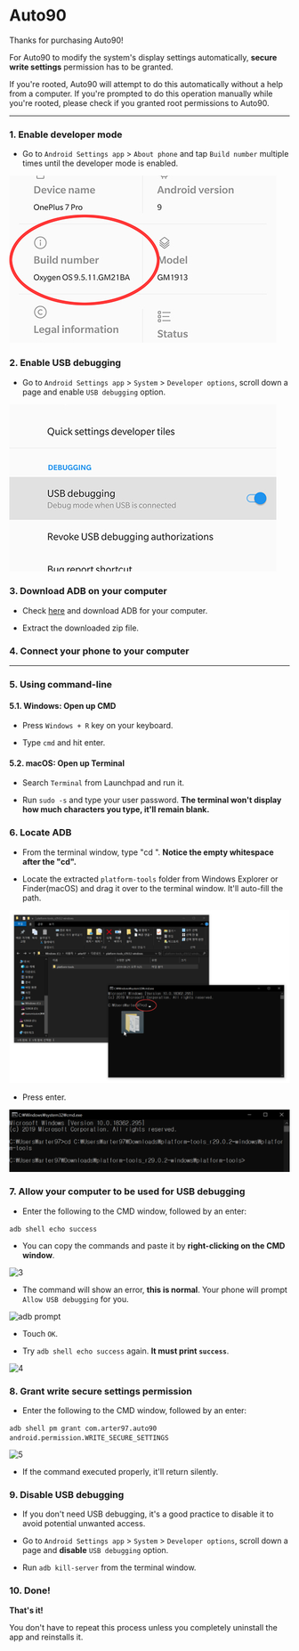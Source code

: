 # Auto90

Thanks for purchasing Auto90!

For Auto90 to modify the system's display settings automatically, **secure write settings** permission has to be granted.

If you're rooted, Auto90 will attempt to do this automatically without a help from a computer. If you're prompted to do this operation manually while you're rooted, please check if you granted root permissions to Auto90.

----------------------

### 1. Enable developer mode

 * Go to `Android Settings app` > `About phone` and tap `Build number` multiple times until the developer mode is enabled.

![about phone](about_phone.jpg)

### 2. Enable USB debugging

 * Go to `Android Settings app` > `System` > `Developer options`, scroll down a page and enable `USB debugging` option.

![adb](adb.jpg)

### 3. Download ADB on your computer

 * Check [here](https://www.xda-developers.com/google-releases-separate-adb-and-fastboot-binary-downloads) and download ADB for your computer.

 * Extract the downloaded zip file.

### 4. Connect your phone to your computer

----------------------

### 5. Using command-line

#### 5.1. Windows: Open up CMD

 * Press `Windows + R` key on your keyboard.

 * Type `cmd` and hit enter. 

#### 5.2. macOS: Open up Terminal

 * Search `Terminal` from Launchpad and run it.

 * Run `sudo -s` and type your user password. **The terminal won't display how much characters you type, it'll remain blank.**

### 6. Locate ADB

 * From the terminal window, type "cd ". **Notice the empty whitespace after the "cd".**

 * Locate the extracted `platform-tools` folder from Windows Explorer or Finder(macOS) and drag it over to the terminal window. It'll auto-fill the path.

![1](1.png)

 * Press enter.

![2](2.png)

### 7. Allow your computer to be used for USB debugging

 * Enter the following to the CMD window, followed by an enter:

```adb shell echo success```

 * You can copy the commands and paste it by **right-clicking on the CMD window**.

![3](3.png)

 * The command will show an error, **this is normal**. Your phone will prompt `Allow USB debugging` for you.

![adb prompt](adb_prompt.jpg)

 * Touch `OK`.

 * Try `adb shell echo success` again. **It must print `success`**.

![4](4.png)

### 8. Grant write secure settings permission

 * Enter the following to the CMD window, followed by an enter:

```adb shell pm grant com.arter97.auto90 android.permission.WRITE_SECURE_SETTINGS```

![5](5.png)

 * If the command executed properly, it'll return silently.

### 9. Disable USB debugging

 * If you don't need USB debugging, it's a good practice to disable it to avoid potential unwanted access.

 * Go to `Android Settings app` > `System` > `Developer options`, scroll down a page and **disable** `USB debugging` option.

 * Run `adb kill-server` from the terminal window.

### 10. Done!

**That's it!**

You don't have to repeat this process unless you completely uninstall the app and reinstalls it.
